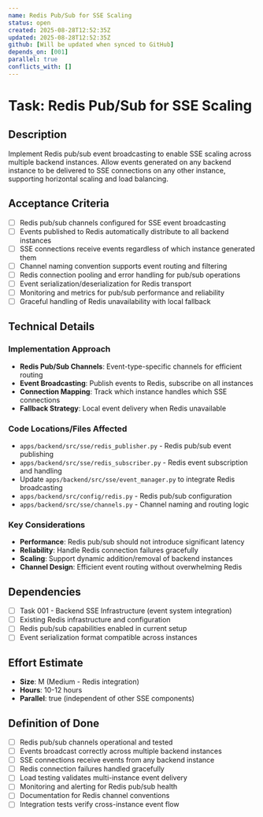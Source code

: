 ```yaml
---
name: Redis Pub/Sub for SSE Scaling
status: open
created: 2025-08-28T12:52:35Z
updated: 2025-08-28T12:52:35Z
github: [Will be updated when synced to GitHub]
depends_on: [001]
parallel: true
conflicts_with: []
---
```


# Task: Redis Pub/Sub for SSE Scaling

## Description

Implement Redis pub/sub event broadcasting to enable SSE scaling across multiple backend instances. Allow events generated on any backend instance to be delivered to SSE connections on any other instance, supporting horizontal scaling and load balancing.

## Acceptance Criteria

- [ ] Redis pub/sub channels configured for SSE event broadcasting
- [ ] Events published to Redis automatically distribute to all backend instances
- [ ] SSE connections receive events regardless of which instance generated them
- [ ] Channel naming convention supports event routing and filtering
- [ ] Redis connection pooling and error handling for pub/sub operations
- [ ] Event serialization/deserialization for Redis transport
- [ ] Monitoring and metrics for pub/sub performance and reliability
- [ ] Graceful handling of Redis unavailability with local fallback

## Technical Details

### Implementation Approach
- **Redis Pub/Sub Channels**: Event-type-specific channels for efficient routing
- **Event Broadcasting**: Publish events to Redis, subscribe on all instances
- **Connection Mapping**: Track which instance handles which SSE connections
- **Fallback Strategy**: Local event delivery when Redis unavailable

### Code Locations/Files Affected
- `apps/backend/src/sse/redis_publisher.py` - Redis pub/sub event publishing
- `apps/backend/src/sse/redis_subscriber.py` - Redis event subscription and handling
- Update `apps/backend/src/sse/event_manager.py` to integrate Redis broadcasting
- `apps/backend/src/config/redis.py` - Redis pub/sub configuration
- `apps/backend/src/sse/channels.py` - Channel naming and routing logic

### Key Considerations
- **Performance**: Redis pub/sub should not introduce significant latency
- **Reliability**: Handle Redis connection failures gracefully
- **Scaling**: Support dynamic addition/removal of backend instances
- **Channel Design**: Efficient event routing without overwhelming Redis

## Dependencies

- [ ] Task 001 - Backend SSE Infrastructure (event system integration)
- [ ] Existing Redis infrastructure and configuration
- [ ] Redis pub/sub capabilities enabled in current setup
- [ ] Event serialization format compatible across instances

## Effort Estimate

- **Size**: M (Medium - Redis integration)
- **Hours**: 10-12 hours
- **Parallel**: true (independent of other SSE components)

## Definition of Done

- [ ] Redis pub/sub channels operational and tested
- [ ] Events broadcast correctly across multiple backend instances
- [ ] SSE connections receive events from any backend instance
- [ ] Redis connection failures handled gracefully
- [ ] Load testing validates multi-instance event delivery
- [ ] Monitoring and alerting for Redis pub/sub health
- [ ] Documentation for Redis channel conventions
- [ ] Integration tests verify cross-instance event flow